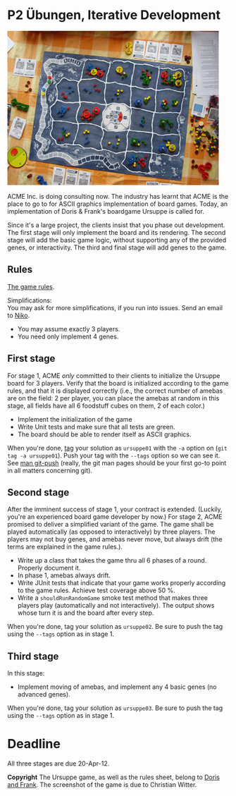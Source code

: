 # P2 Übungen, Iterative Development 

![A Ursuppe board](ursuppe-pic-by-christian-witter.jpg)

ACME Inc. is doing consulting now. The industry has learnt that ACME is the place to go to for ASCII graphics implementation of board games. Today, an implementation of Doris & Frank's boardgame Ursuppe is called for. 

Since it's a large project, the clients insist that you phase out development. The first stage will only implement the board and its rendering. The second stage will add the basic game logic, without supporting any of the provided genes, or interactivity. The third and final stage will add genes to the game.

## Rules

[The game rules](Ursuppe_Rules.pdf).

Simplifications:<br>
You may ask for more simplifications, if you run into issues. Send an email to [Niko](mailto:schwarz@iam.unibe.ch).

 * You may assume exactly 3 players.
 * You need only implement 4 genes.

## First stage 
For stage 1, ACME *only* committed to their clients to initialize the Ursuppe board for
3 players. Verify that the board is initialized according to the game rules, and
that it is displayed correctly (i.e., the correct number of amebas are on the field: 2 per player, you can place the amebas at random in this stage, all fields have all 6 foodstuff cubes on them, 2 of each color.)

* Implement the initialization of the game
* Write Unit tests and make sure that all tests are green. 
* The board should be able to render itself as ASCII graphics.

When you're done, [tag](http://kernel.org/pub/software/scm/git/docs/git-tag.html) your
solution as `ursuppe01` with the `-a` option on (`git tag -a ursuppe01`). Push your tag with the `--tags` option so we can see it.
See [man git-push](http://linux.die.net/man/1/git-push) (really, the git man pages should be your first go-to point in all matters concerning git).

## Second stage
After the imminent success of stage 1, your contract is extended.
(Luckily, you're an experienced board game developer by now.) For stage 2, ACME
promised to deliver a simplified variant of the game. The game shall be
played automatically (as opposed to interactively) by three players. The players may not buy genes, and amebas never move, but always drift (the terms are explained in the game rules.).

* Write up a class that takes the game thru all 6 phases of a round. Properly document it. 
* In phase 1, amebas always drift.
* Write JUnit tests that indicate that your game works properly according to the
 game rules. Achieve test coverage above 50 %.
* Write a `shouldRunRandomGame` smoke test method that makes three players play
 (automatically and not interactively). The output shows whose turn it is and the board after every step.

When you're done, tag your solution as `ursuppe02`. Be sure to push the tag using the
`--tags` option as in stage 1.

## Third stage 
In this stage:

* Implement moving of amebas, and implement any 4 basic genes (no advanced genes).

When you're done, tag your solution as `ursuppe03`. Be sure to push the tag using the
`--tags` option as in stage 1.


# Deadline 
All three stages are due 20-Apr-12. 

__Copyright__
The Ursuppe game, as well as the rules sheet, belong to [Doris and Frank](http://doris-frank.de/). The screenshot of the game is due to Christian Witter.
